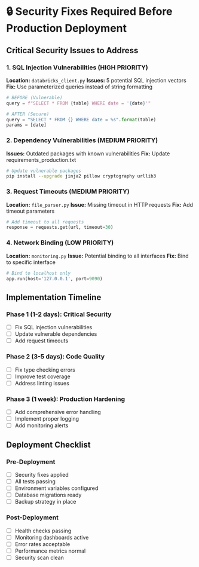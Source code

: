 # 🔒 Security Fixes Required Before Production Deployment

## Critical Security Issues to Address

### 1. SQL Injection Vulnerabilities (HIGH PRIORITY)
**Location:** `databricks_client.py`
**Issues:** 5 potential SQL injection vectors
**Fix:** Use parameterized queries instead of string formatting

```python
# BEFORE (Vulnerable)
query = f"SELECT * FROM {table} WHERE date = '{date}'"

# AFTER (Secure)
query = "SELECT * FROM {} WHERE date = %s".format(table)
params = [date]
```

### 2. Dependency Vulnerabilities (MEDIUM PRIORITY)
**Issues:** Outdated packages with known vulnerabilities
**Fix:** Update requirements_production.txt

```bash
# Update vulnerable packages
pip install --upgrade jinja2 pillow cryptography urllib3
```

### 3. Request Timeouts (MEDIUM PRIORITY)
**Location:** `file_parser.py`
**Issue:** Missing timeout in HTTP requests
**Fix:** Add timeout parameters

```python
# Add timeout to all requests
response = requests.get(url, timeout=30)
```

### 4. Network Binding (LOW PRIORITY)
**Location:** `monitoring.py`
**Issue:** Potential binding to all interfaces
**Fix:** Bind to specific interface

```python
# Bind to localhost only
app.run(host='127.0.0.1', port=9090)
```

## Implementation Timeline

### Phase 1 (1-2 days): Critical Security
- [ ] Fix SQL injection vulnerabilities
- [ ] Update vulnerable dependencies
- [ ] Add request timeouts

### Phase 2 (3-5 days): Code Quality
- [ ] Fix type checking errors
- [ ] Improve test coverage
- [ ] Address linting issues

### Phase 3 (1 week): Production Hardening
- [ ] Add comprehensive error handling
- [ ] Implement proper logging
- [ ] Add monitoring alerts

## Deployment Checklist

### Pre-Deployment
- [ ] Security fixes applied
- [ ] All tests passing
- [ ] Environment variables configured
- [ ] Database migrations ready
- [ ] Backup strategy in place

### Post-Deployment
- [ ] Health checks passing
- [ ] Monitoring dashboards active
- [ ] Error rates acceptable
- [ ] Performance metrics normal
- [ ] Security scan clean 